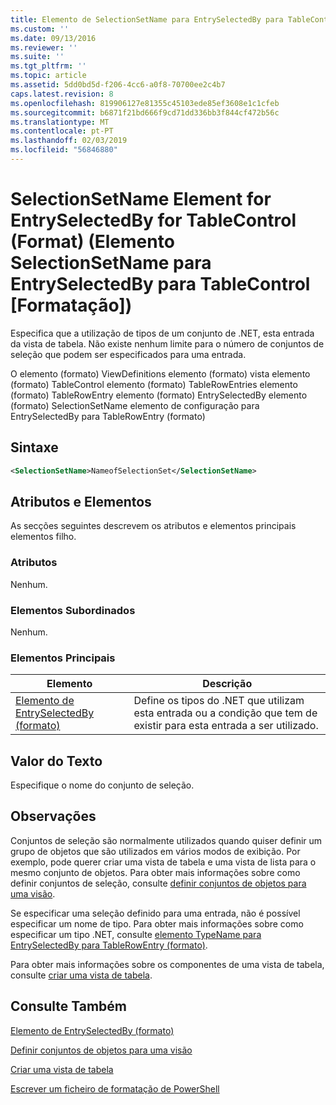 ```yaml
---
title: Elemento de SelectionSetName para EntrySelectedBy para TableControl (formato) | Documentos da Microsoft
ms.custom: ''
ms.date: 09/13/2016
ms.reviewer: ''
ms.suite: ''
ms.tgt_pltfrm: ''
ms.topic: article
ms.assetid: 5dd0bd5d-f206-4cc6-a0f8-70700ee2c4b7
caps.latest.revision: 8
ms.openlocfilehash: 819906127e81355c45103ede85ef3608e1c1cfeb
ms.sourcegitcommit: b6871f21bd666f9cd71dd336bb3f844cf472b56c
ms.translationtype: MT
ms.contentlocale: pt-PT
ms.lasthandoff: 02/03/2019
ms.locfileid: "56846880"
---
```

# <a name="selectionsetname-element-for-entryselectedby-for-tablecontrol-format"></a>SelectionSetName Element for EntrySelectedBy for TableControl (Format) (Elemento SelectionSetName para EntrySelectedBy para TableControl [Formatação])

Especifica que a utilização de tipos de um conjunto de .NET, esta entrada da vista de tabela. Não existe nenhum limite para o número de conjuntos de seleção que podem ser especificados para uma entrada.

O elemento (formato) ViewDefinitions elemento (formato) vista elemento (formato) TableControl elemento (formato) TableRowEntries elemento (formato) TableRowEntry elemento (formato) EntrySelectedBy elemento (formato) SelectionSetName elemento de configuração para EntrySelectedBy para TableRowEntry (formato)

## <a name="syntax"></a>Sintaxe

```xml
<SelectionSetName>NameofSelectionSet</SelectionSetName>
```

## <a name="attributes-and-elements"></a>Atributos e Elementos

As secções seguintes descrevem os atributos e elementos principais elementos filho.

### <a name="attributes"></a>Atributos

Nenhum.

### <a name="child-elements"></a>Elementos Subordinados

Nenhum.

### <a name="parent-elements"></a>Elementos Principais

|Elemento|Descrição|
|-------------|-----------------|
|[Elemento de EntrySelectedBy (formato)](./entryselectedby-element-for-tablerowentry-for-tablecontrol-format.md)|Define os tipos do .NET que utilizam esta entrada ou a condição que tem de existir para esta entrada a ser utilizado.|

## <a name="text-value"></a>Valor do Texto

Especifique o nome do conjunto de seleção.

## <a name="remarks"></a>Observações

Conjuntos de seleção são normalmente utilizados quando quiser definir um grupo de objetos que são utilizados em vários modos de exibição. Por exemplo, pode querer criar uma vista de tabela e uma vista de lista para o mesmo conjunto de objetos. Para obter mais informações sobre como definir conjuntos de seleção, consulte [definir conjuntos de objetos para uma visão](./defining-selection-sets.md).

Se especificar uma seleção definido para uma entrada, não é possível especificar um nome de tipo. Para obter mais informações sobre como especificar um tipo .NET, consulte [elemento TypeName para EntrySelectedBy para TableRowEntry (formato)](./typename-element-for-entryselectedby-for-tablecontrol-format.md).

Para obter mais informações sobre os componentes de uma vista de tabela, consulte [criar uma vista de tabela](./creating-a-table-view.md).

## <a name="see-also"></a>Consulte Também

[Elemento de EntrySelectedBy (formato)](./entryselectedby-element-for-tablerowentry-for-tablecontrol-format.md)

[Definir conjuntos de objetos para uma visão](./defining-selection-sets.md)

[Criar uma vista de tabela](./creating-a-table-view.md)

[Escrever um ficheiro de formatação de PowerShell](./writing-a-powershell-formatting-file.md)
